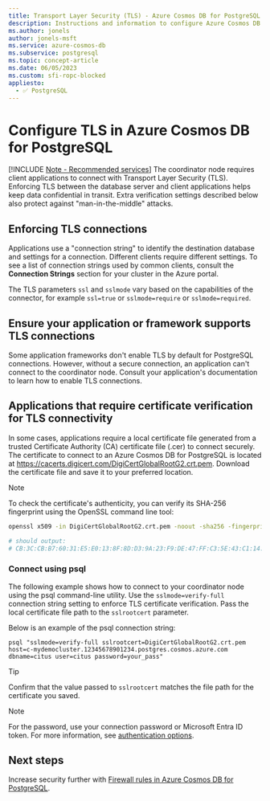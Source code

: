 ```yaml
---
title: Transport Layer Security (TLS) - Azure Cosmos DB for PostgreSQL
description: Instructions and information to configure Azure Cosmos DB for PostgreSQL and associated applications to properly use TLS connections.
ms.author: jonels
author: jonels-msft
ms.service: azure-cosmos-db
ms.subservice: postgresql
ms.topic: concept-article
ms.date: 06/05/2023
ms.custom: sfi-ropc-blocked
appliesto:
  - ✅ PostgreSQL
---
```


# Configure TLS in Azure Cosmos DB for PostgreSQL

[!INCLUDE [Note - Recommended services](includes/note-recommended-services.md)]
The coordinator node requires client applications to connect with Transport Layer Security (TLS). Enforcing TLS between the database server and client applications helps keep data confidential in transit. Extra verification settings described below also protect against "man-in-the-middle" attacks.

## Enforcing TLS connections
Applications use a "connection string" to identify the destination database and settings for a connection. Different clients require different settings. To see a list of connection strings used by common clients, consult the **Connection Strings** section for your cluster in the Azure portal.

The TLS parameters `ssl` and `sslmode` vary based on the capabilities of the connector, for example `ssl=true` or `sslmode=require` or `sslmode=required`.

## Ensure your application or framework supports TLS connections
Some application frameworks don't enable TLS by default for PostgreSQL connections. However, without a secure connection, an application can't connect to the coordinator node. Consult your application's documentation to learn how to enable TLS connections.

## Applications that require certificate verification for TLS connectivity
In some cases, applications require a local certificate file generated from a trusted Certificate Authority (CA) certificate file (.cer) to connect securely. The certificate to connect to an Azure Cosmos DB for PostgreSQL is located at https://cacerts.digicert.com/DigiCertGlobalRootG2.crt.pem. Download the certificate file and save it to your preferred location.

> [!NOTE]
>
> To check the certificate's authenticity, you can verify its SHA-256
> fingerprint using the OpenSSL command line tool:
>
> ```sh
> openssl x509 -in DigiCertGlobalRootG2.crt.pem -noout -sha256 -fingerprint
>
> # should output:
> # CB:3C:CB:B7:60:31:E5:E0:13:8F:8D:D3:9A:23:F9:DE:47:FF:C3:5E:43:C1:14:4C:EA:27:D4:6A:5A:B1:CB:5F
> ```

### Connect using psql
The following example shows how to connect to your coordinator node using the psql command-line utility. Use the `sslmode=verify-full` connection string setting to enforce TLS certificate verification. Pass the local certificate file path to the `sslrootcert` parameter.

Below is an example of the psql connection string:
```
psql "sslmode=verify-full sslrootcert=DigiCertGlobalRootG2.crt.pem host=c-mydemocluster.12345678901234.postgres.cosmos.azure.com dbname=citus user=citus password=your_pass"
```

> [!TIP]
> Confirm that the value passed to `sslrootcert` matches the file path for the certificate you saved.

> [!NOTE]
> For the password, use your connection password or Microsoft Entra ID token. For more information, see [authentication options](how-to-configure-authentication.md).

## Next steps
Increase security further with [Firewall rules in Azure Cosmos DB for PostgreSQL](concepts-firewall-rules.md).
